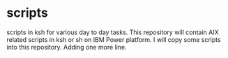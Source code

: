 # scripts
scripts in ksh for various day to day tasks.
This repository will contain AIX related scripts in ksh or sh on IBM Power platform. 
I will copy some scripts into this repository.
Adding one more line.
